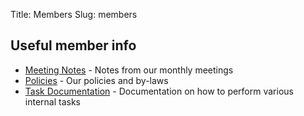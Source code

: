 Title: Members
Slug: members

## Useful member info

* [Meeting Notes]({category}meeting_notes) - Notes from our monthly meetings
* [Policies]({category}policies) - Our policies and by-laws
* [Task Documentation]({category}tasks) - Documentation on how to perform various internal tasks
